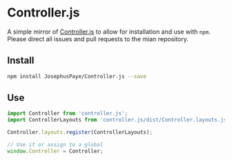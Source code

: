 # Controller.js

A simple mirror of [Controller.js](http://github.com/samiare/Controller.js) to allow for installation and use with `npm`. Please direct all issues and pull requests to the mian repository.

## Install

```bash
npm install JosephusPaye/Controller.js --save
```

## Use

```js
import Controller from 'controller.js';
import ControllerLayouts from 'controller.js/dist/Controller.layouts.js';

Controller.layouts.register(ControllerLayouts);

// Use it or assign to a global
window.Controller = Controller;
```

